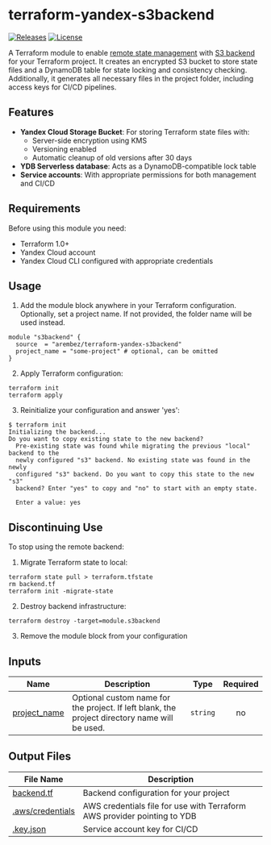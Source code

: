 # terraform-yandex-s3backend

[![Releases](https://img.shields.io/github/v/release/arembez/terraform-yandex-s3backend)](https://github.com/arembez/terraform-yandex-s3backend/releases)
[![License](https://img.shields.io/badge/License-MIT-blue.svg)](LICENSE)

A Terraform module to enable [remote state management](https://developer.hashicorp.com/terraform/language/state/remote) with [S3 backend](https://developer.hashicorp.com/terraform/language/backend/s3) for your Terraform project. 
It creates an encrypted S3 bucket to store state files and a DynamoDB table for state locking and consistency checking.
Additionally, it generates all necessary files in the project folder, including access keys for CI/CD pipelines.

## Features

- **Yandex Cloud Storage Bucket**: For storing Terraform state files with:
  - Server-side encryption using KMS
  - Versioning enabled
  - Automatic cleanup of old versions after 30 days
- **YDB Serverless database**: Acts as a DynamoDB-compatible lock table
- **Service accounts**: With appropriate permissions for both management and CI/CD

## Requirements

Before using this module you need:
- Terraform 1.0+
- Yandex Cloud account
- Yandex Cloud CLI configured with appropriate credentials

## Usage

1. Add the module block anywhere in your Terraform configuration.
   Optionally, set a project name. If not provided, the folder name will be used instead.  

```hcl
module "s3backend" {
  source  = "arembez/terraform-yandex-s3backend"
  project_name = "some-project" # optional, can be omitted
}
```

2. Apply Terraform configuration:
```
terraform init
terraform apply
```

3. Reinitialize your configuration and answer 'yes':
```
$ terraform init
Initializing the backend...
Do you want to copy existing state to the new backend?
  Pre-existing state was found while migrating the previous "local" backend to the
  newly configured "s3" backend. No existing state was found in the newly
  configured "s3" backend. Do you want to copy this state to the new "s3"
  backend? Enter "yes" to copy and "no" to start with an empty state.

  Enter a value: yes
```

## Discontinuing Use

To stop using the remote backend:
1. Migrate Terraform state to local:
```
terraform state pull > terraform.tfstate
rm backend.tf
terraform init -migrate-state
```

2. Destroy backend infrastructure:
```
terraform destroy -target=module.s3backend
```

3. Remove the module block from your configuration

## Inputs

| Name | Description | Type | Required |
|------|-------------|------|:--------:|
| [project_name](#project_name) | Optional custom name for the project. If left blank, the project directory name will be used. | `string` | no |

## Output Files

| File Name | Description |
|------|-------------|
| [backend.tf](#backend.tf) | Backend configuration for your project |
| [.aws/credentials](#.aws/credentials) | AWS credentials file for use with Terraform AWS provider pointing to YDB |
| [.key.json](#.key.json) | Service account key for CI/CD |